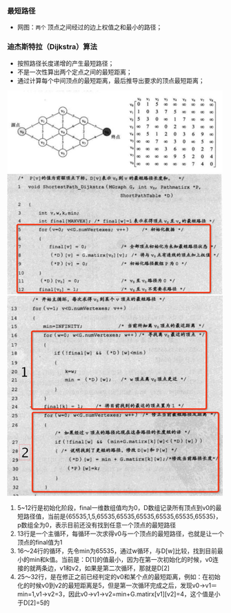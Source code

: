 ### 最短路径
* 网图：`两个` 顶点之间经过的边上权值之和最小的路径；

### 迪杰斯特拉（Dijkstra）算法
* 按照路径长度递增的产生最短路径；
* 不是一次性算出两个定点之间的最短距离；
*  通过计算每个中间顶点的最短距离，最后推导出要求的顶点最短距离；

<img src="https://raw.githubusercontent.com/liangxifeng833/my_program/master/images/datastruct/Dijkstra_1.png" width="500" />

<img src="https://raw.githubusercontent.com/liangxifeng833/my_program/master/images/datastruct/Dijkstra_2.png" width="500" />

<img src="https://raw.githubusercontent.com/liangxifeng833/my_program/master/images/datastruct/Dijkstra_3.png" width="500" />

1. 5~12行是初始化阶段，final一维数组值均为0，D数组记录所有顶点到v0的最短路径值，当前是{65535,1,5,65535,65535,65535,65535,65535,65535}，p数组全为0，表示目前还没有找到任意一个顶点的最短路径
2. 13行是一个主循环，每循环一次求得v0与一个顶点的最短路径，也就是让一个顶点的final值为1
3. 16～24行的循环，先令min为65535，通过w循环，与D[w]比较，找到目前最小的min和k值。当前是：D[1]的值最小，因为在第一次初始化的时候，v0连接的就两条边，v1和v2，如果是第二次循环，那就是D[2]
4. 25～32行，是在修正之前已经判定的v0和某个点的最短距离，例如：在初始化的时候v0到v2的最短距离是5，但是第一次循环完成之后，发现v0->v1＝min=1,v1->v2=3，因此v0->v1->v2=min+G.matirx[v1][v2]=4，这个值是小于D[2]=5的

